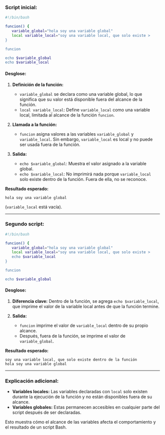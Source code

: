 ### Script inicial:

```bash
#!/bin/bash

funcion() {
   variable_global="hola soy una variable global"
   local variable_local="soy una variable local, que solo existe >
}

funcion

echo $variable_global
echo $variable_local
```

#### Desglose:

1. **Definición de la función:**
    
    - `variable_global` se declara como una variable global, lo que significa que su valor está disponible fuera del alcance de la función.
    - `local variable_local`: Define `variable_local` como una variable local, limitada al alcance de la función `funcion`.
2. **Llamada a la función:**
    
    - `funcion` asigna valores a las variables `variable_global` y `variable_local`. Sin embargo, `variable_local` es local y no puede ser usada fuera de la función.
3. **Salida:**
    
    - `echo $variable_global`: Muestra el valor asignado a la variable global.
    - `echo $variable_local`: No imprimirá nada porque `variable_local` solo existe dentro de la función. Fuera de ella, no se reconoce.

**Resultado esperado:**

```plaintext
hola soy una variable global

```

(`variable_local` está vacía).

---

### Segundo script:

```bash
#!/bin/bash

funcion() {
   variable_global="hola soy una variable global"
   local variable_local="soy una variable local, que solo existe >
   echo $variable_local
}

funcion

echo $variable_global
```

#### Desglose:

1. **Diferencia clave:** Dentro de la función, se agrega `echo $variable_local`, que imprime el valor de la variable local antes de que la función termine.
    
2. **Salida:**
    
    - `funcion` imprime el valor de `variable_local` dentro de su propio alcance.
    - Después, fuera de la función, se imprime el valor de `variable_global`.

**Resultado esperado:**

```plaintext
soy una variable local, que solo existe dentro de la función
hola soy una variable global
```

---

### Explicación adicional:

- **Variables locales:** Las variables declaradas con `local` solo existen durante la ejecución de la función y no están disponibles fuera de su alcance.
- **Variables globales:** Estas permanecen accesibles en cualquier parte del script después de ser declaradas.

Esto muestra cómo el alcance de las variables afecta el comportamiento y el resultado de un script Bash.

